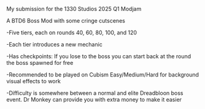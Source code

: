 My submission for the 1330 Studios 2025 Q1 Modjam

A BTD6 Boss Mod with some cringe cutscenes

-Five tiers, each on rounds 40, 60, 80, 100, and 120

-Each tier introduces a new mechanic

-Has checkpoints: If you lose to the boss you can start back at the round the boss spawned for free

-Recommended to be played on Cubism Easy/Medium/Hard for background visual effects to work

-Difficulty is somewhere between a normal and elite Dreadbloon boss event. Dr Monkey can provide you with extra money to make it easier
